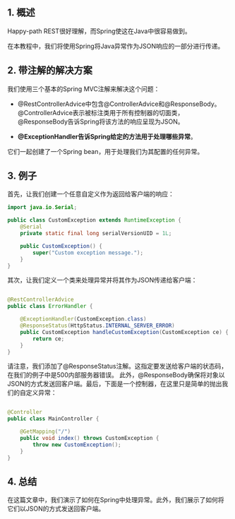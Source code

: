 ## 1. 概述

Happy-path REST很好理解，而Spring使这在Java中很容易做到。

在本教程中，我们将使用Spring将Java异常作为JSON响应的一部分进行传递。

## 2. 带注解的解决方案

我们使用三个基本的Spring MVC注解来解决这个问题：

+ @RestControllerAdvice中包含@ControllerAdvice和@ResponseBody。@ControllerAdvice表示被标注类用于所有控制器的切面类，
  @ResponseBody告诉Spring将该方法的响应呈现为JSON。

+ **@ExceptionHandler告诉Spring给定的方法用于处理哪些异常**。

它们一起创建了一个Spring bean，用于处理我们为其配置的任何异常。

## 3. 例子

首先，让我们创建一个任意自定义作为返回给客户端的响应：

```java
import java.io.Serial;

public class CustomException extends RuntimeException {
    @Serial
    private static final long serialVersionUID = 1L;

    public CustomException() {
        super("Custom exception message.");
    }
}
```

其次，让我们定义一个类来处理异常并将其作为JSON传递给客户端：

```java

@RestControllerAdvice
public class ErrorHandler {

    @ExceptionHandler(CustomException.class)
    @ResponseStatus(HttpStatus.INTERNAL_SERVER_ERROR)
    public CustomException handleCustomException(CustomException ce) {
        return ce;
    }
}
```

请注意，我们添加了@ResponseStatus注解。这指定要发送给客户端的状态码，在我们的例子中是500内部服务器错误。
此外，@ResponseBody确保将对象以JSON的方式发送回客户端。最后，下面是一个控制器，在这里只是简单的抛出我们的自定义异常：

```java

@Controller
public class MainController {

    @GetMapping("/")
    public void index() throws CustomException {
        throw new CustomException();
    }
}
```

## 4. 总结

在这篇文章中，我们演示了如何在Spring中处理异常。此外，我们展示了如何将它们以JSON的方式发送回客户端。